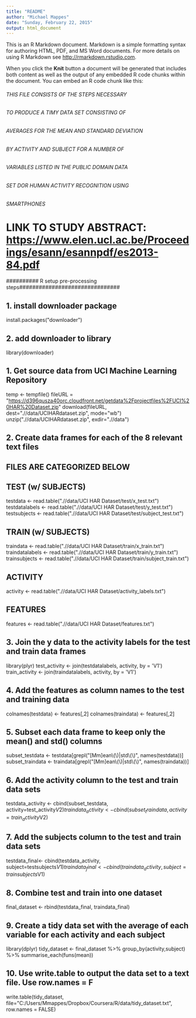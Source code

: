 ```yaml
---
title: "README"
author: "Michael Mappes"
date: "Sunday, February 22, 2015"
output: html_document
---
```


This is an R Markdown document. Markdown is a simple formatting syntax for authoring HTML, PDF, and MS Word documents. For more details on using R Markdown see <http://rmarkdown.rstudio.com>.

When you click the **Knit** button a document will be generated that includes both content as well as the output of any embedded R code chunks within the document. You can embed an R code chunk like this:

######          THIS FILE CONSISTS OF THE STEPS NECESSARY      ######
######          TO PRODUCE A TIMY DATA SET CONSISTING OF       ######
######          AVERAGES FOR THE MEAN AND STANDARD DEVIATION   ######
######          BY ACTIVITY AND SUBJECT FOR A NUMBER OF        ######
######          VARIABLES LISTED IN THE PUBLIC DOMAIN DATA     ######
######          SET DOR HUMAN ACTIVITY RECOGNITION USING       ######
######          SMARTPHONES                                    ######


# LINK TO STUDY ABSTRACT:   https://www.elen.ucl.ac.be/Proceedings/esann/esannpdf/es2013-84.pdf


########## R setup pre-processing steps###############################

##  1. install downloader package
install.packages("downloader")

## 2. add downloader to library
library(downloader)

## 1. Get source data from UCI Machine Learning Repository
temp <- tempfile()
fileURL = "https://d396qusza40orc.cloudfront.net/getdata%2Fprojectfiles%2FUCI%20HAR%20Dataset.zip"
download(fileURL, dest=".//data/UCIHARdataset.zip", mode="wb")
unzip(".//data/UCIHARdataset.zip", exdir=".//data")

## 2. Create data frames for each of the 8 relevant text files
## FILES ARE CATEGORIZED BELOW

## TEST (w/ SUBJECTS) 
testdata <- read.table(".//data/UCI HAR Dataset/test/x_test.txt")
testdatalabels <- read.table(".//data/UCI HAR Dataset/test/y_test.txt")
testsubjects <- read.table(".//data/UCI HAR Dataset/test/subject_test.txt")

## TRAIN (w/ SUBJECTS) 
traindata <- read.table(".//data/UCI HAR Dataset/train/x_train.txt")
traindatalabels <- read.table(".//data/UCI HAR Dataset/train/y_train.txt")
trainsubjects <- read.table(".//data/UCI HAR Dataset/train/subject_train.txt")

## ACTIVITY
activity <- read.table(".//data/UCI HAR Dataset/activity_labels.txt")

## FEATURES
features <- read.table(".//data/UCI HAR Dataset/features.txt")

## 3. Join the y data to the activity labels for the test and train data frames
library(plyr)
test_activity <- join(testdatalabels, activity, by = 'V1')
train_activity <- join(traindatalabels, activity, by = 'V1')

## 4. Add the features as column names to the test and training data 
colnames(testdata) <- features[,2]
colnames(traindata) <- features[,2]

## 5. Subset each data frame to keep only the mean() and std() columns
subset_testdata <- testdata[grepl("[Mm]ean\\(\\)|std\\(\\)", names(testdata))]
subset_traindata <- traindata[grepl("[Mm]ean\\(\\)|std\\(\\)", names(traindata))]

## 6.  Add the activity column to the test and train data sets
testdata_activity <- cbind(subset_testdata, activity=test_activity$V2)
traindata_activity <- cbind(subset_traindata, activity=train_activity$V2)

## 7. Add the subjects column to the test and train data sets
testdata_final<- cbind(testdata_activity, subject=testsubjects$V1)
traindata_final<- cbind(traindata_activity, subject=trainsubjects$V1)

## 8.  Combine test and train into one dataset
final_dataset <- rbind(testdata_final, traindata_final)

## 9.  Create a tidy data set with the average of each variable for each activity and each subject
library(dplyr)
tidy_dataset <- final_dataset %>% group_by(activity,subject) %>% summarise_each(funs(mean))

## 10.  Use write.table to output the data set to a text file.   Use row.names = F
write.table(tidy_dataset, file="C:/Users/Mmappes/Dropbox/Coursera/R/data/tidy_dataset.txt", row.names = FALSE)



